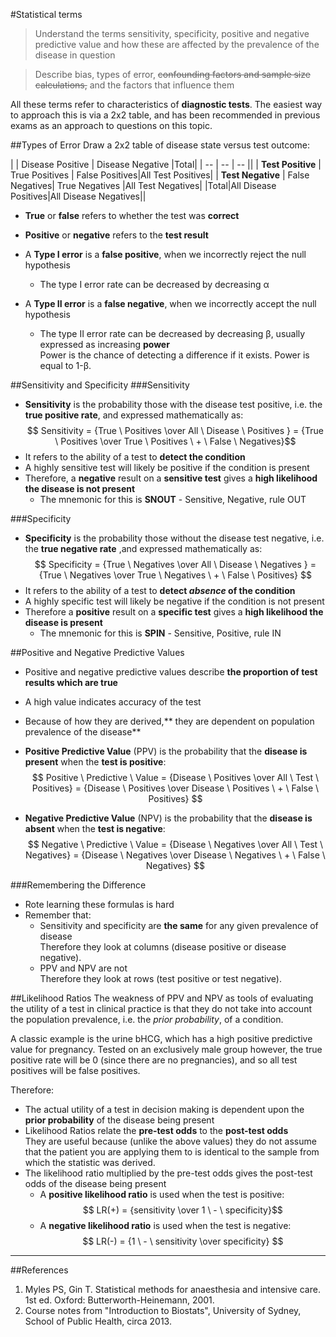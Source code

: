 #Statistical terms
>Understand the terms sensitivity, specificity, positive and negative predictive value and how these are affected by the prevalence of the disease in question

<!--></!-->

>Describe bias, types of error, ~~confounding factors and sample size calculations,~~ and the factors that influence them

All these terms refer to characteristics of **diagnostic tests**. The easiest way to approach this is via a 2x2 table, and has been recommended in previous exams as an approach to questions on this topic. 

##Types of Error
Draw a 2x2 table of disease state versus test outcome:

|  | Disease  Positive | Disease Negative |Total|
| -- | -- | -- ||
| **Test Positive** | True Positives | False Positives|All Test Positives|
| **Test Negative** | False Negatives| True Negatives |All Test Negatives|
|Total|All Disease Positives|All Disease Negatives||

* **True** or **false** refers to whether the test was **correct**
* **Positive** or **negative** refers to the **test result**


* A **Type I error** is a **false positive**, when we incorrectly reject the null hypothesis  
  * The type I error rate can be decreased by decreasing α
* A **Type II error** is a **false negative**, when we incorrectly accept the null hypothesis
  * The type II error rate can be decreased by decreasing β, usually expressed as increasing **power**  
  Power is the chance of detecting a difference if it exists. Power is equal to 1-β. 

##Sensitivity and Specificity
###Sensitivity
* **Sensitivity** is the probability those with the disease test positive, i.e. the **true positive rate**, and expressed mathematically as:  
$$ Sensitivity = {True \ Positives \over All \ Disease \ Positives } = {True \ Positives \over True \ Positives \ + \ False \ Negatives}$$
* It refers to the ability of a test to **detect the condition**  
* A highly sensitive test will likely be positive if the condition is present
* Therefore, a **negative** result on a **sensitive test** gives a **high likelihood the disease is not present**
  * The mnemonic for this is **SNOUT** - Sensitive, Negative, rule OUT



###Specificity
* **Specificity** is the probability those without the disease test negative, i.e. the **true negative rate** ,and expressed mathematically as:  
$$ Specificity = {True \ Negatives \over All \ Disease \ Negatives } = {True \ Negatives \over True \ Negatives \ + \ False \ Positives} $$
* It refers to the ability of a test to **detect *absence* of the condition**  
* A highly specific test will likely be negative if the condition is not present
* Therefore a **positive** result on a **specific test** gives a **high likelihood the disease is present**
  * The mnemonic for this is **SPIN** - Sensitive, Positive, rule IN


##Positive and Negative Predictive Values
* Positive and negative predictive values describe **the proportion of test results which are true**
* A high value indicates accuracy of the test
* Because of how they are derived,** they are dependent on population prevalence of the disease**


* **Positive Predictive Value** (PPV) is the probability that the **disease is present** when the **test is positive**:  
$$ Positive \ Predictive \  Value = {Disease \ Positives \over All \ Test \ Positives} = {Disease \ Positives \over Disease \ Positives \ + \ False \ Positives} $$


* **Negative Predictive Value** (NPV) is the probability that the **disease is absent** when the **test is negative**:  
$$ Negative \ Predictive \ Value = {Disease \ Negatives \over All \ Test \ Negatives} = {Disease \ Negatives \over Disease \ Negatives \ + \ False \ Negatives} $$

###Remembering the Difference
* Rote learning these formulas is hard
* Remember that:
  * Sensitivity and specificity are **the same** for any given prevalence of disease  
  Therefore they look at columns (disease positive or disease negative).
  * PPV and NPV are not  
  Therefore they look at rows (test positive or test negative).

##Likelihood Ratios
The weakness of PPV and NPV as tools of evaluating the utility of a test in clinical practice is that they do not take into account the population prevalence, i.e. the *prior probability*, of a condition.

A classic example is the urine bHCG, which has a high positive predictive value for pregnancy. Tested on an exclusively male group however, the true positive rate will be 0 (since there are no pregnancies), and so all test positives will be false positives.

Therefore:
* The actual utility of a test in decision making is dependent upon the **prior probability** of the disease being present
* Likelihood Ratios relate the **pre-test odds** to the **post-test odds**  
They are useful because (unlike the above values) they do not assume that the patient you are applying them to is identical to the sample from which the statistic was derived.
* The likelihood ratio multiplied by the pre-test odds gives the post-test odds of the disease being present
  * A **positive likelihood ratio** is used when the test is positive:  
  $$ LR(+) = {sensitivity \over 1 \ - \ specificity}$$
  * A **negative likelihood ratio** is used when the test is negative:  
  $$ LR(-) = {1 \ - \ sensitivity \over specificity} $$

---

##References  
1. Myles PS, Gin T. Statistical methods for anaesthesia and intensive care. 1st ed. Oxford: Butterworth-Heinemann, 2001.
2. Course notes from "Introduction to Biostats", University of Sydney, School of Public Health, circa 2013.